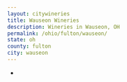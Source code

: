```yaml
---
layout: citywineries
title: Wauseon Wineries
description: Wineries in Wauseon, OH
permalink: /ohio/fulton/wauseon/
state: oh
county: fulton
city: wauseon
---
```

-
